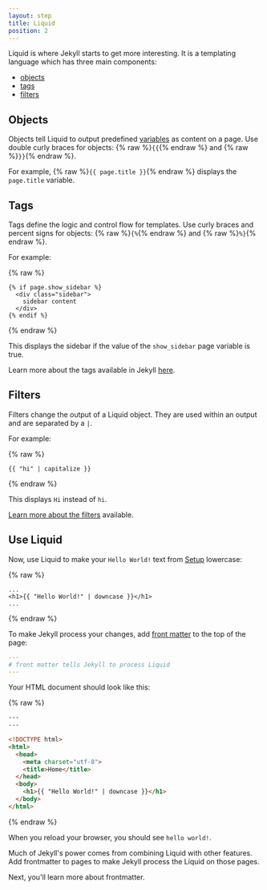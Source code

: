 ```yaml
---
layout: step
title: Liquid
position: 2
---
```

Liquid is where Jekyll starts to get more interesting. It is a templating
language which has three main components: 
  * [objects](#objects)
  * [tags](#tags) 
  * [filters](#filters)

## Objects

Objects tell Liquid to output predefined [variables](../../variables/) as content on a page. Use double curly braces for objects: {% raw %}`{{`{% endraw %} and {% raw %}`}}`{% endraw %}. 

For example, {% raw %}`{{ page.title }}`{% endraw %} displays the `page.title` variable.

## Tags

Tags define the logic and control flow for templates. Use curly
braces and percent signs for objects: {% raw %}`{%`{% endraw %} and
{% raw %}`%}`{% endraw %}. 

For example:

{% raw %}
```liquid
{% if page.show_sidebar %}
  <div class="sidebar">
    sidebar content
  </div>
{% endif %}
```
{% endraw %}

This displays the sidebar if the value of the `show_sidebar` page variable is true. 

Learn more about the tags available in Jekyll [here](/docs/liquid/tags/).

## Filters

Filters change the output of a Liquid object. They are used within an output
and are separated by a `|`. 

For example:

{% raw %}
```liquid
{{ "hi" | capitalize }}
```
{% endraw %}

This displays `Hi` instead of `hi`. 

[Learn more about the filters](/docs/liquid/filters/) available.

## Use Liquid

Now, use Liquid to make your `Hello World!` text from [Setup](../01-setup/) lowercase:

{% raw %}
```liquid
...
<h1>{{ "Hello World!" | downcase }}</h1>
...
```
{% endraw %}

To make Jekyll process your changes, add [front matter](../03-front-matter/) to the top of the page:

```yaml
---
# front matter tells Jekyll to process Liquid
---
```

Your HTML document should look like this:

{% raw %}
```html
---
---

<!DOCTYPE html>
<html>
  <head>
    <meta charset="utf-8">
    <title>Home</title>
  </head>
  <body>
    <h1>{{ "Hello World!" | downcase }}</h1>
  </body>
</html>
```
{% endraw %}

When you reload your browser, you should see `hello world!`. 

Much of Jekyll's power comes from combining Liquid with other features. Add frontmatter to pages to make Jekyll process the Liquid on those pages.

Next, you'll learn more about frontmatter.